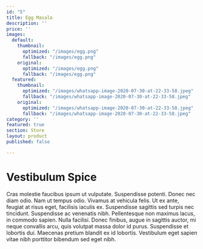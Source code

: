 ```yaml
---
id: "5"
title: Egg Masala
description: ''
price: ''
images:
  default:
    thumbnail:
      optimized: "/images/egg.png"
      fallback: "/images/egg.png"
    original:
      optimized: "/images/egg.png"
      fallback: "/images/egg.png"
  featured:
    thumbnail:
      optimized: "/images/whatsapp-image-2020-07-30-at-22-33-58.jpeg"
      fallback: "/images/whatsapp-image-2020-07-30-at-22-33-58.jpeg"
    original:
      optimized: "/images/whatsapp-image-2020-07-30-at-22-33-58.jpeg"
      fallback: "/images/whatsapp-image-2020-07-30-at-22-33-58.jpeg"
category: ''
featured: true
section: Store
layout: product
published: false

---
```

# Vestibulum Spice

Cras molestie faucibus ipsum ut vulputate. Suspendisse potenti. Donec nec diam odio. Nam ut tempus odio. Vivamus at vehicula felis. Ut ex ante, feugiat at risus eget, facilisis iaculis ex. Suspendisse sagittis sed turpis nec tincidunt. Suspendisse ac venenatis nibh. Pellentesque non maximus lacus, in commodo sapien. Nulla facilisi. Donec finibus, augue in sagittis auctor, mi neque convallis arcu, quis volutpat massa dolor id purus. Suspendisse et lobortis dui. Maecenas pretium blandit ex id lobortis. Vestibulum eget sapien vitae nibh porttitor bibendum sed eget nibh.